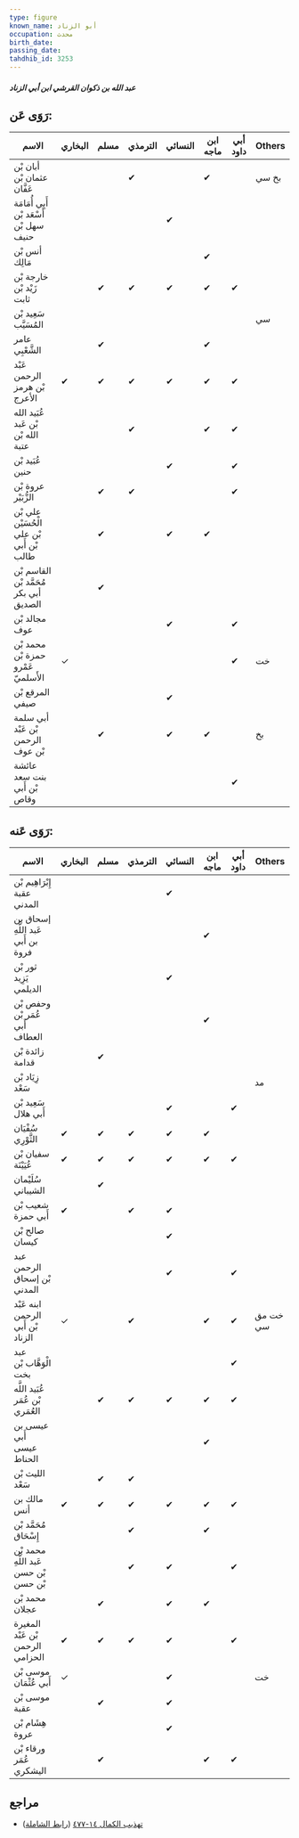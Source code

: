 ```yaml
---
type: figure
known_name: أبو الزناد
occupation: محدث
birth_date:
passing_date:
tahdhib_id: 3253
---
```

##### عبد الله بن ذكوان القرشي ابن أبي الزناد

## رَوَى عَن:
| الاسم                                    | البخاري | مسلم | الترمذي | النسائي | ابن ماجه | أبي داود | Others |
| ---------------------------------------- | ------- | ---- | ------- | ------- | -------- | -------- | ------ |
| أبان بْن عثمان بْن عَفَّان               |         |      | ✔       |         | ✔        |          | بخ سي  |
| أَبِي أُمَامَة أَسْعَد بْن سهل بْن حنيف  |         |      |         | ✔       |          |          |        |
| أنس بْن مَالِك                           |         |      |         |         | ✔        |          |        |
| خارجة بْن زَيْد بْن ثابت                 |         | ✔    | ✔       | ✔       | ✔        | ✔        |        |
| سَعِيد بْن المُسَيَّب                    |         |      |         |         |          |          | سي     |
| عامر الشَّعْبِي                          |         | ✔    |         |         | ✔        |          |        |
| عَبْد الرحمن بْن هرمز الأعرج             | ✔       | ✔    | ✔       | ✔       | ✔        | ✔        |        |
| عُبَيد الله بْن عَبد الله بْن عتبة       |         |      | ✔       |         | ✔        | ✔        |        |
| عُبَيد بْن حنين                          |         |      |         | ✔       |          | ✔        |        |
| عروة بْن الزُّبَيْر                      |         | ✔    | ✔       |         |          | ✔        |        |
| علي بْن الْحُسَيْن بْن علي بْن أَبي طالب |         | ✔    |         | ✔       | ✔        |          |        |
| القاسم بْن مُحَمَّد بْن أبي بكر الصديق   |         | ✔    |         |         |          |          |        |
| مجالد بْن عوف                            |         |      |         | ✔       |          | ✔        |        |
| محمد بْن حمزة بْن عَمْرو الأَسلميّ       | ✓       |      |         |         |          | ✔        | خت     |
| المرقع بْن صيفي                          |         |      |         | ✔       |          |          |        |
| أبي سلمة بْن عَبْد الرحمن بْن عوف        |         | ✔    |         | ✔       | ✔        |          | بخ     |
| عائشة بنت سعد بْن أَبي وقاص              |         |      |         |         |          | ✔        |        |
## رَوَى عَنه:
| الاسم                                 | البخاري | مسلم | الترمذي | النسائي | ابن ماجه | أبي داود | Others   |
| ------------------------------------- | ------- | ---- | ------- | ------- | -------- | -------- | -------- |
| إِبْرَاهِيم بْن عقبة المدني           |         |      |         | ✔       |          |          |          |
| إسحاق بن عَبد اللَّهِ بن أَبي فروة    |         |      |         |         | ✔        |          |          |
| ثور بْن يَزِيد الديلمي                |         |      |         | ✔       |          |          |          |
| وحفص بْن عُمَر بْن أَبي العطاف        |         |      |         |         | ✔        |          |          |
| زائدة بْن قدامة                       |         | ✔    |         |         |          |          |          |
| زِيَاد بْن سَعْد                      |         |      |         |         |          |          | مد       |
| سَعِيد بْن أَبي هلال                  |         |      |         | ✔       |          | ✔        |          |
| سُفْيَان الثَّوْرِي                   | ✔       | ✔    | ✔       | ✔       | ✔        |          |          |
| سفيان بْن عُيَيْنَة                   | ✔       | ✔    | ✔       | ✔       | ✔        | ✔        |          |
| سُلَيْمان الشيباني                    |         | ✔    |         |         |          |          |          |
| شعيب بْن أَبي حمزة                    | ✔       |      | ✔       | ✔       |          |          |          |
| صالح بْن كيسان                        |         |      |         | ✔       |          |          |          |
| عبد الرحمن بْن إسحاق المدني           |         |      |         | ✔       |          | ✔        |          |
| ابنه عَبْد الرحمن بْن أَبي الزناد     | ✓       |      | ✔       |         | ✔        | ✔        | خت مق سي |
| عبد الْوَهَّاب بْن بخت                |         |      |         |         |          | ✔        |          |
| عُبَيد اللَّه بْن عُمَر العُمَري      |         | ✔    | ✔       | ✔       | ✔        | ✔        |          |
| عيسى بن أَبي عيسى الحناط              |         |      |         |         | ✔        |          |          |
| الليث بْن سَعْد                       |         | ✔    | ✔       |         |          |          |          |
| مالك بن أنس                           | ✔       | ✔    | ✔       | ✔       | ✔        | ✔        |          |
| مُحَمَّد بْن إِسْحَاق                 |         |      | ✔       |         | ✔        |          |          |
| محمد بْن عَبد اللَّهِ بْن حسن بْن حسن |         |      | ✔       | ✔       |          | ✔        |          |
| محمد بْن عجلان                        |         | ✔    |         | ✔       | ✔        |          |          |
| المغيرة بْن عَبْد الرحمن الحزامي      | ✔       | ✔    | ✔       | ✔       |          | ✔        |          |
| موسى بْن أَبي عُثْمَان                | ✓       |      |         | ✔       |          |          | خت       |
| موسى بْن عقبة                         |         | ✔    |         | ✔       |          |          |          |
| هِشَام بْن عروة                       |         |      |         | ✔       |          |          |          |
| ورقاء بْن عُمَر اليشكري               |         | ✔    |         |         | ✔        | ✔        |          |
## مراجع
- [تهذيب الكمال ١٤-٤٧٧](obsidian://open?vault=Tahdhib-al-Kamal&file=Figures/٣٢٥٣-عبد%20الله%20بن%20ذكوان%20القرشي%20ابن%20أبي%20الزناد) ([رابط الشاملة](https://shamela.ws/book/3722/7405))